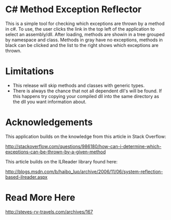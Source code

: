 C# Method Exception Reflector
=============================

This is a simple tool for checking which exceptions are thrown by a method in c#. To use, the user clicks the link 
in the top left of the application to select an assembly/dll. After loading, methods are showin in a tree grouped by
namespace and class. Methods in gray have no exceptions, methods in black can be clicked and the list to the right
shows which exceptions are thrown.


Limitations
===========

* This release will skip methods and classes with generic types.
* There is always the chance that not all dependent dll's will be found. If this happens try copying your compiled dll into the same directory as the dll you want information about.


Acknowledgements
================

This application builds on the knowledge from this article in Stack Overflow:

http://stackoverflow.com/questions/986180/how-can-i-determine-which-exceptions-can-be-thrown-by-a-given-method

This article builds on the ILReader library found here:

http://blogs.msdn.com/b/haibo_luo/archive/2006/11/06/system-reflection-based-ilreader.aspx


Read More Here
==============

http://steves-rv-travels.com/archives/167

